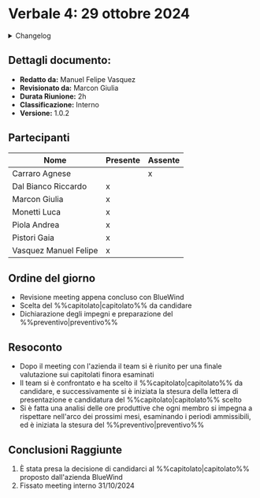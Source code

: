# Verbale 4: 29 ottobre 2024

<details>
  <summary>Changelog</summary>

| Data       | Versione | Descrizione                              | Autore                | Data Approvazione | Approvatore   |
| ---------- | -------- | ---------------------------------------- | --------------------- | ----------------- | ------------- |
| 04/11/2024 | 1.0.2    | Aggiunta versionamento e durata riunione | Manuel Felipe Vasquez | 05/10/2024        | Giulia Marcon |
| 31/11/2024 | 1.0.1    | Revisione tipografica                    | Manuel Felipe Vasquez | 31/10/2024        | Giulia Marcon |
| 29/10/2024 | 1.0.0    | Prima stesura del documento              | Manuel Felipe Vasquez | 30/10/2024        | Giulia Marcon |

</details>

## Dettagli documento:

- **Redatto da:** Manuel Felipe Vasquez
- **Revisionato da:** Marcon Giulia
- **Durata Riunione:** 2h
- **Classificazione:** Interno
- **Versione:** 1.0.2

## Partecipanti

| Nome                  | Presente | Assente |
| --------------------- | -------- | ------- |
| Carraro Agnese        |          | x       |
| Dal Bianco Riccardo   | x        |         |
| Marcon Giulia         | x        |         |
| Monetti Luca          | x        |         |
| Piola Andrea          | x        |         |
| Pistori Gaia          | x        |         |
| Vasquez Manuel Felipe | x        |         |

## Ordine del giorno

- Revisione meeting appena concluso con BlueWind
- Scelta del %%capitolato|capitolato%% da candidare
- Dichiarazione degli impegni e preparazione del %%preventivo|preventivo%%

## Resoconto

- Dopo il meeting con l'azienda il team si è riunito per una finale valutazione sui capitolati finora esaminati
- Il team si è confrontato e ha scelto il %%capitolato|capitolato%% da candidare, e successivamente si è iniziata la stesura della lettera di presentazione e candidatura del %%capitolato|capitolato%% scelto
- Si è fatta una analisi delle ore produttive che ogni membro si impegna a rispettare nell'arco dei prossimi mesi, esaminando i periodi ammissibili, ed è iniziata la stesura del %%preventivo|preventivo%%

## Conclusioni Raggiunte

1. È stata presa la decisione di candidarci al %%capitolato|capitolato%% proposto dall'azienda BlueWind
2. Fissato meeting interno 31/10/2024